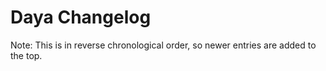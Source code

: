 # Daya Changelog

Note: This is in reverse chronological order, so newer entries are added to the top.
